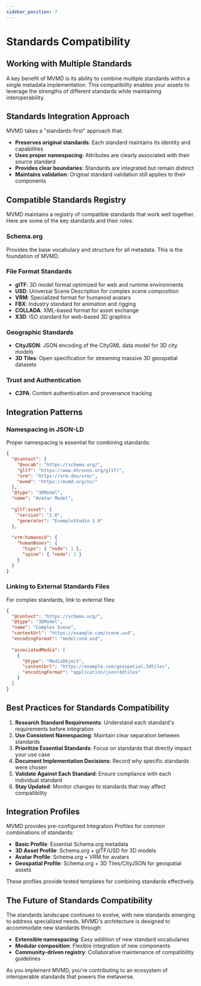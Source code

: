 ```yaml
---
sidebar_position: 7
---
```


# Standards Compatibility

## Working with Multiple Standards

A key benefit of MVMD is its ability to combine multiple standards within a single metadata implementation. This compatibility enables your assets to leverage the strengths of different standards while maintaining interoperability.

## Standards Integration Approach

MVMD takes a "standards-first" approach that:

- **Preserves original standards**: Each standard maintains its identity and capabilities
- **Uses proper namespacing**: Attributes are clearly associated with their source standard
- **Provides clear boundaries**: Standards are integrated but remain distinct
- **Maintains validation**: Original standard validation still applies to their components

## Compatible Standards Registry

MVMD maintains a registry of compatible standards that work well together. Here are some of the key standards and their roles:

### Schema.org
Provides the base vocabulary and structure for all metadata. This is the foundation of MVMD.

### File Format Standards
- **glTF**: 3D model format optimized for web and runtime environments
- **USD**: Universal Scene Description for complex scene composition
- **VRM**: Specialized format for humanoid avatars
- **FBX**: Industry standard for animation and rigging
- **COLLADA**: XML-based format for asset exchange
- **X3D**: ISO standard for web-based 3D graphics

### Geographic Standards
- **CityJSON**: JSON encoding of the CityGML data model for 3D city models
- **3D Tiles**: Open specification for streaming massive 3D geospatial datasets

### Trust and Authentication
- **C2PA**: Content authentication and provenance tracking

## Integration Patterns

### Namespacing in JSON-LD

Proper namespacing is essential for combining standards:

```json
{
  "@context": {
    "@vocab": "https://schema.org/",
    "gltf": "https://www.khronos.org/gltf/",
    "vrm": "https://vrm.dev/vrm/",
    "mvmd": "https://mvmd.org/ns/"
  },
  "@type": "3DModel",
  "name": "Avatar Model",
  
  "gltf:asset": {
    "version": "2.0",
    "generator": "ExampleStudio 1.0"
  },
  
  "vrm:humanoid": {
    "humanBones": {
      "hips": { "node": 1 },
      "spine": { "node": 2 }
    }
  }
}
```

### Linking to External Standards Files

For complex standards, link to external files:

```json
{
  "@context": "https://schema.org/",
  "@type": "3DModel",
  "name": "Complex Scene",
  "contentUrl": "https://example.com/scene.usd",
  "encodingFormat": "model/vnd.usd",
  
  "associatedMedia": [
    {
      "@type": "MediaObject",
      "contentUrl": "https://example.com/geospatial.3dtiles",
      "encodingFormat": "application/json+3dtiles"
    }
  ]
}
```

## Best Practices for Standards Compatibility

1. **Research Standard Requirements**: Understand each standard's requirements before integration
2. **Use Consistent Namespacing**: Maintain clear separation between standards
3. **Prioritize Essential Standards**: Focus on standards that directly impact your use case
4. **Document Implementation Decisions**: Record why specific standards were chosen
5. **Validate Against Each Standard**: Ensure compliance with each individual standard
6. **Stay Updated**: Monitor changes to standards that may affect compatibility

## Integration Profiles

MVMD provides pre-configured Integration Profiles for common combinations of standards:

- **Basic Profile**: Essential Schema.org metadata
- **3D Asset Profile**: Schema.org + glTF/USD for 3D models
- **Avatar Profile**: Schema.org + VRM for avatars
- **Geospatial Profile**: Schema.org + 3D Tiles/CityJSON for geospatial assets

These profiles provide tested templates for combining standards effectively.

## The Future of Standards Compatibility

The standards landscape continues to evolve, with new standards emerging to address specialized needs. MVMD's architecture is designed to accommodate new standards through:

- **Extensible namespacing**: Easy addition of new standard vocabularies
- **Modular composition**: Flexible integration of new components
- **Community-driven registry**: Collaborative maintenance of compatibility guidelines

As you implement MVMD, you're contributing to an ecosystem of interoperable standards that powers the metaverse. 